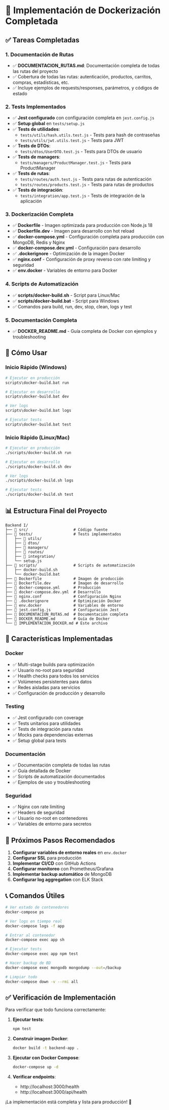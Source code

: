 # 🐳 Implementación de Dockerización Completada

## ✅ Tareas Completadas

### 1. Documentación de Rutas
- ✅ **DOCUMENTACION_RUTAS.md**: Documentación completa de todas las rutas del proyecto
- ✅ Cobertura de todas las rutas: autenticación, productos, carritos, compras, estadísticas, etc.
- ✅ Incluye ejemplos de requests/responses, parámetros, y códigos de estado

### 2. Tests Implementados
- ✅ **Jest configurado** con configuración completa en `jest.config.js`
- ✅ **Setup global** en `tests/setup.js`
- ✅ **Tests de utilidades**:
  - `tests/utils/hash.utils.test.js` - Tests para hash de contraseñas
  - `tests/utils/jwt.utils.test.js` - Tests para JWT
- ✅ **Tests de DTOs**:
  - `tests/dtos/UserDTO.test.js` - Tests para DTOs de usuario
- ✅ **Tests de managers**:
  - `tests/managers/ProductManager.test.js` - Tests para ProductManager
- ✅ **Tests de rutas**:
  - `tests/routes/auth.test.js` - Tests para rutas de autenticación
  - `tests/routes/products.test.js` - Tests para rutas de productos
- ✅ **Tests de integración**:
  - `tests/integration/app.test.js` - Tests de integración de la aplicación

### 3. Dockerización Completa
- ✅ **Dockerfile** - Imagen optimizada para producción con Node.js 18
- ✅ **Dockerfile.dev** - Imagen para desarrollo con hot reload
- ✅ **docker-compose.yml** - Configuración completa para producción con MongoDB, Redis y Nginx
- ✅ **docker-compose.dev.yml** - Configuración para desarrollo
- ✅ **.dockerignore** - Optimización de la imagen Docker
- ✅ **nginx.conf** - Configuración de proxy reverso con rate limiting y seguridad
- ✅ **env.docker** - Variables de entorno para Docker

### 4. Scripts de Automatización
- ✅ **scripts/docker-build.sh** - Script para Linux/Mac
- ✅ **scripts/docker-build.bat** - Script para Windows
- ✅ Comandos para build, run, dev, stop, clean, logs y test

### 5. Documentación Completa
- ✅ **DOCKER_README.md** - Guía completa de Docker con ejemplos y troubleshooting

## 🚀 Cómo Usar

### Inicio Rápido (Windows)
```bash
# Ejecutar en producción
scripts\docker-build.bat run

# Ejecutar en desarrollo
scripts\docker-build.bat dev

# Ver logs
scripts\docker-build.bat logs

# Ejecutar tests
scripts\docker-build.bat test
```

### Inicio Rápido (Linux/Mac)
```bash
# Ejecutar en producción
./scripts/docker-build.sh run

# Ejecutar en desarrollo
./scripts/docker-build.sh dev

# Ver logs
./scripts/docker-build.sh logs

# Ejecutar tests
./scripts/docker-build.sh test
```

## 📊 Estructura Final del Proyecto

```
Backend I/
├── 📁 src/                    # Código fuente
├── 📁 tests/                  # Tests implementados
│   ├── 📁 utils/
│   ├── 📁 dtos/
│   ├── 📁 managers/
│   ├── 📁 routes/
│   ├── 📁 integration/
│   └── setup.js
├── 📁 scripts/                # Scripts de automatización
│   ├── docker-build.sh
│   └── docker-build.bat
├── 📄 Dockerfile              # Imagen de producción
├── 📄 Dockerfile.dev          # Imagen de desarrollo
├── 📄 docker-compose.yml      # Producción
├── 📄 docker-compose.dev.yml  # Desarrollo
├── 📄 nginx.conf              # Configuración Nginx
├── 📄 .dockerignore           # Optimización Docker
├── 📄 env.docker              # Variables de entorno
├── 📄 jest.config.js          # Configuración Jest
├── 📄 DOCUMENTACION_RUTAS.md  # Documentación completa
├── 📄 DOCKER_README.md        # Guía de Docker
└── 📄 IMPLEMENTACION_DOCKER.md # Este archivo
```

## 🔧 Características Implementadas

### Docker
- ✅ Multi-stage builds para optimización
- ✅ Usuario no-root para seguridad
- ✅ Health checks para todos los servicios
- ✅ Volúmenes persistentes para datos
- ✅ Redes aisladas para servicios
- ✅ Configuración de producción y desarrollo

### Testing
- ✅ Jest configurado con coverage
- ✅ Tests unitarios para utilidades
- ✅ Tests de integración para rutas
- ✅ Mocks para dependencias externas
- ✅ Setup global para tests

### Documentación
- ✅ Documentación completa de todas las rutas
- ✅ Guía detallada de Docker
- ✅ Scripts de automatización documentados
- ✅ Ejemplos de uso y troubleshooting

### Seguridad
- ✅ Nginx con rate limiting
- ✅ Headers de seguridad
- ✅ Usuario no-root en contenedores
- ✅ Variables de entorno para secretos

## 🎯 Próximos Pasos Recomendados

1. **Configurar variables de entorno reales** en `env.docker`
2. **Configurar SSL** para producción
3. **Implementar CI/CD** con GitHub Actions
4. **Configurar monitoreo** con Prometheus/Grafana
5. **Implementar backup automático** de MongoDB
6. **Configurar log aggregation** con ELK Stack

## 📞 Comandos Útiles

```bash
# Ver estado de contenedores
docker-compose ps

# Ver logs en tiempo real
docker-compose logs -f app

# Entrar al contenedor
docker-compose exec app sh

# Ejecutar tests
docker-compose exec app npm test

# Hacer backup de BD
docker-compose exec mongodb mongodump --out=/backup

# Limpiar todo
docker-compose down -v --rmi all
```

## ✅ Verificación de Implementación

Para verificar que todo funciona correctamente:

1. **Ejecutar tests**:
   ```bash
   npm test
   ```

2. **Construir imagen Docker**:
   ```bash
   docker build -t backend-app .
   ```

3. **Ejecutar con Docker Compose**:
   ```bash
   docker-compose up -d
   ```

4. **Verificar endpoints**:
   - http://localhost:3000/health
   - http://localhost:3000/api/health

¡La implementación está completa y lista para producción! 🎉
